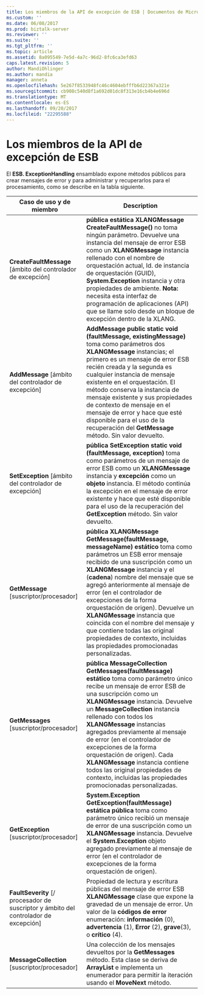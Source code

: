 ```yaml
---
title: Los miembros de la API de excepción de ESB | Documentos de Microsoft
ms.custom: ''
ms.date: 06/08/2017
ms.prod: biztalk-server
ms.reviewer: ''
ms.suite: ''
ms.tgt_pltfrm: ''
ms.topic: article
ms.assetid: 8a095549-7e5d-4a7c-96d2-8fc6ca3efd63
caps.latest.revision: 5
author: MandiOhlinger
ms.author: mandia
manager: anneta
ms.openlocfilehash: 5e267f8533948fc46c4604ebfffb6d22367a321e
ms.sourcegitcommit: cb908c540d8f1a692d01dc8f313e16cb4b4e696d
ms.translationtype: MT
ms.contentlocale: es-ES
ms.lasthandoff: 09/20/2017
ms.locfileid: "22295588"
---
```

# <a name="the-esb-exception-api-members"></a>Los miembros de la API de excepción de ESB
El **ESB. ExceptionHandling** ensamblado expone métodos públicos para crear mensajes de error y para administrar y recuperarlos para el procesamiento, como se describe en la tabla siguiente.  
  
|Caso de uso y de miembro|Description|  
|-------------------------|-----------------|  
|**CreateFaultMessage** [ámbito del controlador de excepción]|**pública estática XLANGMessage CreateFaultMessage()** no toma ningún parámetro. Devuelve una instancia del mensaje de error ESB como un **XLANGMessage** instancia rellenado con el nombre de orquestación actual, Id. de instancia de orquestación (GUID), **System.Exception** instancia y otra propiedades de ambiente. **Nota:** necesita esta interfaz de programación de aplicaciones (API) que se llame solo desde un bloque de excepción dentro de la XLANG.|  
|**AddMessage** [ámbito del controlador de excepción]|**AddMessage public static void (faultMessage, existingMessage)** toma como parámetros dos **XLANGMessage** instancias; el primero es un mensaje de error ESB recién creada y la segunda es cualquier instancia de mensaje existente en el orquestación. El método conserva la instancia de mensaje existente y sus propiedades de contexto de mensaje en el mensaje de error y hace que esté disponible para el uso de la recuperación del **GetMessage** método. Sin valor devuelto.|  
|**SetException** [ámbito del controlador de excepción]|**pública SetException static void (faultMessage, exception)** toma como parámetros de un mensaje de error ESB como un **XLANGMessage** instancia y **excepción** como un **objeto**  instancia. El método continúa la excepción en el mensaje de error existente y hace que esté disponible para el uso de la recuperación del **GetException** método. Sin valor devuelto.|  
|**GetMessage** [suscriptor/procesador]|**pública XLANGMessage GetMessage(faultMessage, messageName) estático** toma como parámetros un ESB error mensaje recibido de una suscripción como un **XLANGMessage** instancia y el (**cadena**) nombre del mensaje que se agregó anteriormente al mensaje de error (en el controlador de excepciones de la forma orquestación de origen). Devuelve un **XLANGMessage** instancia que coincida con el nombre del mensaje y que contiene todas las original propiedades de contexto, incluidas las propiedades promocionadas personalizadas.|  
|**GetMessages** [suscriptor/procesador]|**pública MessageCollection GetMessages(faultMessage) estático** toma como parámetro único recibe un mensaje de error ESB de una suscripción como un **XLANGMessage** instancia. Devuelve un **MessageCollection** instancia rellenado con todos los **XLANGMessage** instancias agregados previamente al mensaje de error (en el controlador de excepciones de la forma orquestación de origen). Cada **XLANGMessage** instancia contiene todos las original propiedades de contexto, incluidas las propiedades promocionadas personalizadas.|  
|**GetException** [suscriptor/procesador]|**System.Exception GetException(faultMessage) estática pública** toma como parámetro único recibió un mensaje de error de una suscripción como un **XLANGMessage** instancia. Devuelve el **System.Exception** objeto agregado previamente al mensaje de error (en el controlador de excepciones de la forma orquestación de origen).|  
|**FaultSeverity** [/ procesador de suscriptor y ámbito del controlador de excepción]|Propiedad de lectura y escritura públicas del mensaje de error ESB **XLANGMessage** clase que expone la gravedad de un mensaje de error. Un valor de la **códigos de error** enumeración: **información** (0), **advertencia** (1), **Error** (2), **grave**(3), o **crítico** (4).|  
|**MessageCollection** [suscriptor/procesador]|Una colección de los mensajes devueltos por la **GetMessages** método. Esta clase se deriva de **ArrayList** e implementa un enumerador para permitir la iteración usando el **MoveNext** método.|